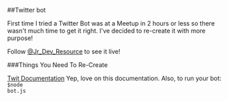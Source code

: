 ##Twitter bot



First time I tried a Twitter Bot was at a Meetup in 2 hours or less so there wasn't much time to get it right. I've decided to re-create it with more purpose!

Follow [@Jr_Dev_Resource](https://twitter.com/Jr_Dev_Resource) to see it live!

###Things You Need To Re-Create

[Twit Documentation](https://www.npmjs.com/package/twit)
Yep, love on this documentation.
Also, to run your bot:
<code>$node bot.js </code>

